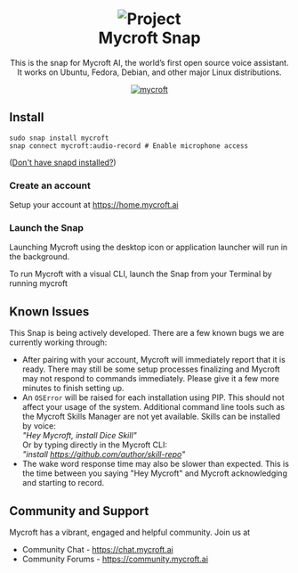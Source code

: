 <h1 align="center">
  <img src="https://avatars1.githubusercontent.com/u/29598503?v=3&s=256" alt="Project">
  <br />
  Mycroft Snap
</h1>

<p align="center">This is the snap for Mycroft AI, the world’s first open source voice assistant. It works on Ubuntu, Fedora, Debian, and other major Linux distributions.</p>

<p align="center">
<a href="https://snapcraft.io/mycroft">
<img alt="mycroft" src="https://snapcraft.io/mycroft/badge.svg" />
</a>
</p>

## Install

    sudo snap install mycroft
    snap connect mycroft:audio-record # Enable microphone access

([Don't have snapd installed?](https://snapcraft.io/docs/core/install))

### Create an account
Setup your account at https://home.mycroft.ai

### Launch the Snap 
Launching Mycroft using the desktop icon or application launcher will run in the background. 

To run Mycroft with a visual CLI, launch the Snap from your Terminal by running mycroft

<!-- Uncomment and modify this when you have a screenshot
![my-snap-name](screenshot.png?raw=true "my-snap-name")
-->

## Known Issues
This Snap is being actively developed. There are a few known bugs we are currently working through:

* After pairing with your account, Mycroft will immediately report that it is ready. There may still be some setup processes finalizing and Mycroft may not respond to commands immediately. Please give it a few more minutes to finish setting up.
* An `OSError` will be raised for each installation using PIP. This should not affect your usage of the system.
Additional command line tools such as the Mycroft Skills Manager are not yet available. Skills can be installed by voice:  
_"Hey Mycroft, install Dice Skill"_  
Or by typing directly in the Mycroft CLI:  
_"install https://github.com/author/skill-repo"_
* The wake word response time may also be slower than expected. This is the time between you saying "Hey Mycroft" and Mycroft acknowledging and starting to record.

## Community and Support
Mycroft has a vibrant, engaged and helpful community. Join us at

* Community Chat - https://chat.mycroft.ai
* Community Forums - https://community.mycroft.ai
